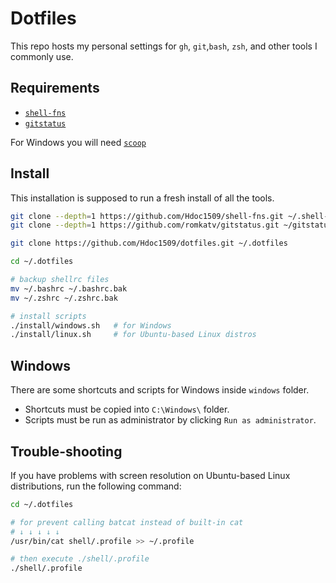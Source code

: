 # Dotfiles

This repo hosts my personal settings for `gh`, `git`,`bash`, `zsh`, and other
tools I commonly use.

## Requirements

- [`shell-fns`](https://github.com/Hdoc1509/shell-fns)
- [`gitstatus`](https://github.com/romkatv/gitstatus)

For Windows you will need [`scoop`](https://github.com/ScoopInstaller/Install#installation)

## Install

This installation is supposed to run a fresh install of all the tools.

```bash
git clone --depth=1 https://github.com/Hdoc1509/shell-fns.git ~/.shell-fns
git clone --depth=1 https://github.com/romkatv/gitstatus.git ~/gitstatus

git clone https://github.com/Hdoc1509/dotfiles.git ~/.dotfiles

cd ~/.dotfiles

# backup shellrc files
mv ~/.bashrc ~/.bashrc.bak
mv ~/.zshrc ~/.zshrc.bak

# install scripts
./install/windows.sh   # for Windows
./install/linux.sh     # for Ubuntu-based Linux distros
```

## Windows

There are some shortcuts and scripts for Windows inside `windows` folder.

- Shortcuts must be copied into `C:\Windows\` folder.
- Scripts must be run as administrator by clicking `Run as administrator`.

## Trouble-shooting

If you have problems with screen resolution on Ubuntu-based Linux distributions,
run the following command:

```bash
cd ~/.dotfiles

# for prevent calling batcat instead of built-in cat
# ↓ ↓ ↓ ↓ ↓
/usr/bin/cat shell/.profile >> ~/.profile

# then execute ./shell/.profile
./shell/.profile
```
